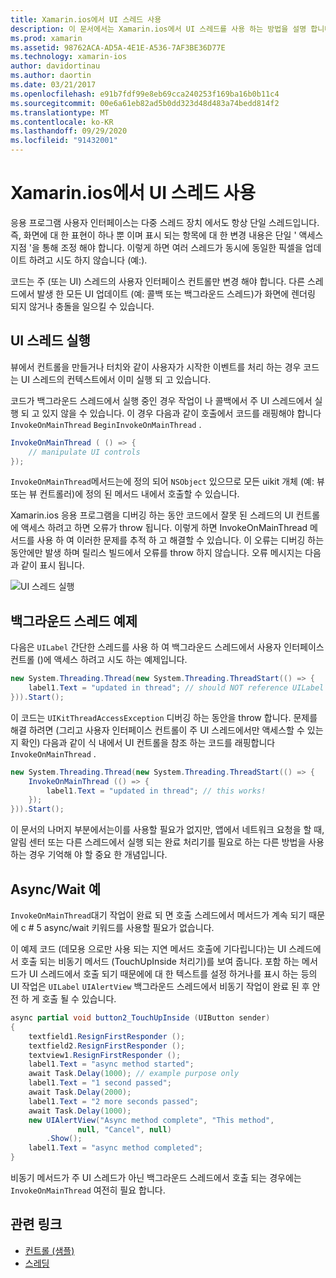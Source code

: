 ```yaml
---
title: Xamarin.ios에서 UI 스레드 사용
description: 이 문서에서는 Xamarin.ios에서 UI 스레드를 사용 하는 방법을 설명 합니다. UI 스레드 실행에 대해 설명 하 고, 백그라운드 스레드 예제를 제공 하 고, 비동기/대기를 검사 합니다.
ms.prod: xamarin
ms.assetid: 98762ACA-AD5A-4E1E-A536-7AF3BE36D77E
ms.technology: xamarin-ios
author: davidortinau
ms.author: daortin
ms.date: 03/21/2017
ms.openlocfilehash: e91b7fdf99e8eb69cca240253f169ba16b0b11c4
ms.sourcegitcommit: 00e6a61eb82ad5b0dd323d48d483a74bedd814f2
ms.translationtype: MT
ms.contentlocale: ko-KR
ms.lasthandoff: 09/29/2020
ms.locfileid: "91432001"
---
```

# <a name="working-with-the-ui-thread-in-xamarinios"></a>Xamarin.ios에서 UI 스레드 사용

응용 프로그램 사용자 인터페이스는 다중 스레드 장치 에서도 항상 단일 스레드입니다. 즉, 화면에 대 한 표현이 하나 뿐 이며 표시 되는 항목에 대 한 변경 내용은 단일 ' 액세스 지점 '을 통해 조정 해야 합니다. 이렇게 하면 여러 스레드가 동시에 동일한 픽셀을 업데이트 하려고 시도 하지 않습니다 (예:).

코드는 주 (또는 UI) 스레드의 사용자 인터페이스 컨트롤만 변경 해야 합니다. 다른 스레드에서 발생 한 모든 UI 업데이트 (예: 콜백 또는 백그라운드 스레드)가 화면에 렌더링 되지 않거나 충돌을 일으킬 수 있습니다.

## <a name="ui-thread-execution"></a>UI 스레드 실행

뷰에서 컨트롤을 만들거나 터치와 같이 사용자가 시작한 이벤트를 처리 하는 경우 코드는 UI 스레드의 컨텍스트에서 이미 실행 되 고 있습니다.

코드가 백그라운드 스레드에서 실행 중인 경우 작업이 나 콜백에서 주 UI 스레드에서 실행 되 고 있지 않을 수 있습니다. 이 경우 다음과 같이 호출에서 코드를 래핑해야 합니다 `InvokeOnMainThread` `BeginInvokeOnMainThread` .

```csharp
InvokeOnMainThread ( () => {
    // manipulate UI controls
});
```

`InvokeOnMainThread`메서드는에 정의 되어 `NSObject` 있으므로 모든 uikit 개체 (예: 뷰 또는 뷰 컨트롤러)에 정의 된 메서드 내에서 호출할 수 있습니다.

Xamarin.ios 응용 프로그램을 디버깅 하는 동안 코드에서 잘못 된 스레드의 UI 컨트롤에 액세스 하려고 하면 오류가 throw 됩니다. 이렇게 하면 InvokeOnMainThread 메서드를 사용 하 여 이러한 문제를 추적 하 고 해결할 수 있습니다. 이 오류는 디버깅 하는 동안에만 발생 하며 릴리스 빌드에서 오류를 throw 하지 않습니다. 오류 메시지는 다음과 같이 표시 됩니다.

 ![UI 스레드 실행](ui-thread-images/image10.png)

 <a name="Background_Thread_Example"></a>

## <a name="background-thread-example"></a>백그라운드 스레드 예제

다음은 `UILabel` 간단한 스레드를 사용 하 여 백그라운드 스레드에서 사용자 인터페이스 컨트롤 ()에 액세스 하려고 시도 하는 예제입니다.

```csharp
new System.Threading.Thread(new System.Threading.ThreadStart(() => {
    label1.Text = "updated in thread"; // should NOT reference UILabel on background thread!
})).Start();
```

이 코드는 `UIKitThreadAccessException` 디버깅 하는 동안을 throw 합니다. 문제를 해결 하려면 (그리고 사용자 인터페이스 컨트롤이 주 UI 스레드에서만 액세스할 수 있는지 확인) 다음과 같이 식 내에서 UI 컨트롤을 참조 하는 코드를 래핑합니다 `InvokeOnMainThread` .

```csharp
new System.Threading.Thread(new System.Threading.ThreadStart(() => {
    InvokeOnMainThread (() => {
        label1.Text = "updated in thread"; // this works!
    });
})).Start();
```

이 문서의 나머지 부분에서는이를 사용할 필요가 없지만, 앱에서 네트워크 요청을 할 때, 알림 센터 또는 다른 스레드에서 실행 되는 완료 처리기를 필요로 하는 다른 방법을 사용 하는 경우 기억해 야 할 중요 한 개념입니다.

 <a name="Async_Await_Example"></a>

## <a name="asyncawait-example"></a>Async/Wait 예

`InvokeOnMainThread`대기 작업이 완료 되 면 호출 스레드에서 메서드가 계속 되기 때문에 c # 5 async/wait 키워드를 사용할 필요가 없습니다.

이 예제 코드 (데모용 으로만 사용 되는 지연 메서드 호출에 기다립니다)는 UI 스레드에서 호출 되는 비동기 메서드 (TouchUpInside 처리기)를 보여 줍니다. 포함 하는 메서드가 UI 스레드에서 호출 되기 때문에에 대 한 텍스트를 설정 하거나를 표시 하는 등의 UI 작업은 `UILabel` `UIAlertView` 백그라운드 스레드에서 비동기 작업이 완료 된 후 안전 하 게 호출 될 수 있습니다.

```csharp
async partial void button2_TouchUpInside (UIButton sender)
{
    textfield1.ResignFirstResponder ();
    textfield2.ResignFirstResponder ();
    textview1.ResignFirstResponder ();
    label1.Text = "async method started";
    await Task.Delay(1000); // example purpose only
    label1.Text = "1 second passed";
    await Task.Delay(2000);
    label1.Text = "2 more seconds passed";
    await Task.Delay(1000);
    new UIAlertView("Async method complete", "This method", 
               null, "Cancel", null)
        .Show();
    label1.Text = "async method completed";
}
```

비동기 메서드가 주 UI 스레드가 아닌 백그라운드 스레드에서 호출 되는 경우에는 `InvokeOnMainThread` 여전히 필요 합니다.

## <a name="related-links"></a>관련 링크

- [컨트롤 (샘플)](/samples/xamarin/ios-samples/controls)
- [스레딩](~/ios/app-fundamentals/threading.md)